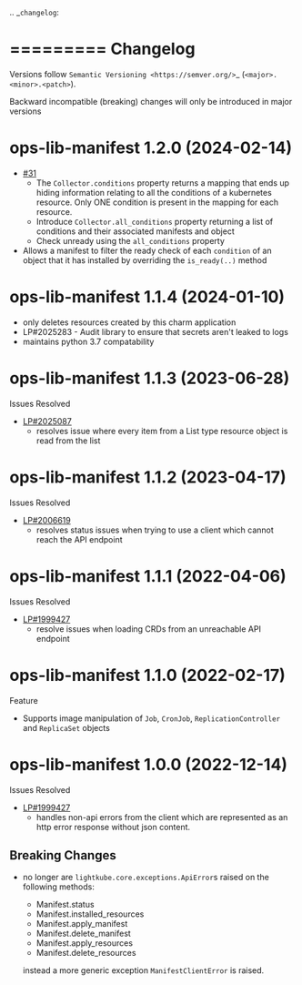 .. _`changelog`:

=========
Changelog
=========

Versions follow `Semantic Versioning <https://semver.org/>`_ (``<major>.<minor>.<patch>``).

Backward incompatible (breaking) changes will only be introduced in major versions

ops-lib-manifest 1.2.0 (2024-02-14)
=========================
* [#31](https://github.com/canonical/ops-lib-manifest/issues/31)
  - The `Collector.conditions` property returns a mapping that ends up
    hiding information relating to all the conditions of a kubernetes 
    resource.  Only ONE condition is present in the mapping for each
    resource. 
  - Introduce `Collector.all_conditions` property returning a list of
    conditions and their associated manifests and object
  - Check unready using the `all_conditions` property
* Allows a manifest to filter the ready check of each `condition` of an 
  object that it has installed by overriding the `is_ready(..)` method



ops-lib-manifest 1.1.4 (2024-01-10)
=========================
* only deletes resources created by this charm application
* LP#2025283 - Audit library to ensure that secrets aren't leaked to logs
* maintains python 3.7 compatability


ops-lib-manifest 1.1.3 (2023-06-28)
=========================

Issues Resolved
* [LP#2025087](https://launchpad.net/bugs/2025087)
   - resolves issue where every item from a List 
     type resource object is read from the list

ops-lib-manifest 1.1.2 (2023-04-17)
=========================

Issues Resolved
* [LP#2006619](https://launchpad.net/bugs/2006619)
    - resolves status issues when trying to use a client
      which cannot reach the API endpoint

ops-lib-manifest 1.1.1 (2022-04-06)
=========================

Issues Resolved
* [LP#1999427](https://launchpad.net/bugs/1999427)
    - resolve issues when loading CRDs from an
      unreachable API endpoint

ops-lib-manifest 1.1.0 (2022-02-17)
=========================

Feature
* Supports image manipulation of `Job`, `CronJob`,
  `ReplicationController` and `ReplicaSet` objects


ops-lib-manifest 1.0.0 (2022-12-14)
=========================

Issues Resolved
* [LP#1999427](https://launchpad.net/bugs/1999427)
    - handles non-api errors from the client which are represented
      as an http error response without json content.

Breaking Changes
----------------

* no longer are `lightkube.core.exceptions.ApiError`s raised on the following methods:
   * Manifest.status
   * Manifest.installed_resources
   * Manifest.apply_manifest
   * Manifest.delete_manifest
   * Manifest.apply_resources
   * Manifest.delete_resources

    instead a more generic exception `ManifestClientError` is raised.
